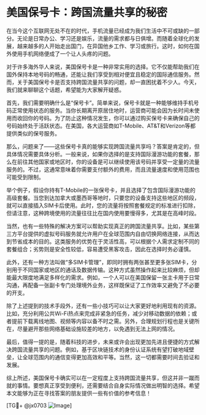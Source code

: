 # 美国保号卡：跨国流量共享的秘密

在当今这个互联网无处不在的时代，手机流量已经成为我们生活中不可或缺的一部分。无论是日常办公、学习还是娱乐，流量的需求都与日俱增。而随着全球化的发展，越来越多的人开始走出国门，在异国他乡工作、学习或旅行。这时，如何在国外使用手机网络便成了一个让人头疼的问题。

对于许多海外华人来说，美国保号卡是一种非常实用的选择。它不仅能帮助我们在国外保持本地号码的畅通，还能让我们享受到相对便宜且稳定的国际通信服务。然而，关于美国保号卡是否支持跨国流量共享的问题，却一直困扰着不少人。今天，我们就来聊聊这个话题，希望能为大家解开疑惑。

首先，我们需要明确什么是“保号卡”。简单来说，保号卡就是一种能够维持手机号码正常使用状态的服务。当你长期离开原居住地时，运营商可能会因为长时间未使用而收回你的号码。为了防止这种情况发生，你可以通过购买保号卡来确保自己的号码始终处于活跃状态。在美国，各大运营商如T-Mobile、AT&T和Verizon等都提供类似的保号服务。

那么，问题来了——这些保号卡真的能够实现跨国流量共享吗？答案是肯定的，但具体情况需要具体分析。一般来说，如果你选择的是支持国际漫游功能的套餐，那么在前往其他国家或地区时，你的设备是可以继续使用该号码并享受一定量的流量服务的。不过，这通常意味着你需要支付额外的费用，而且流量速度和使用范围也可能受到限制。

举个例子，假设你持有T-Mobile的一张保号卡，并且选择了包含国际漫游功能的高级套餐。当您到达加拿大或墨西哥等地时，只要您的设备支持这些地区的频段，就可以直接插入SIM卡后使用。此时，您的流量将按照套餐规定的标准进行扣除，但请注意，这种跨境使用的流量往往比在国内使用要慢得多，尤其是在高峰时段。

当然，也有一些特殊的解决方案可以帮助实现真正的跨国流量共享。比如，某些第三方平台提供的虚拟号码服务就允许用户在全球范围内自由切换网络连接，从而达到节省成本的目的。这类服务的优势在于灵活性高，可以根据个人需求定制不同的套餐组合；劣势则是安全性较低，容易遭受黑客攻击，因此在选择时务必谨慎。

此外，还有一种方法叫做“多SIM卡管理”，即同时拥有两张甚至更多张SIM卡，分别用于不同国家或地区的通话及数据传输。这种方式虽然操作起来比较麻烦，但却能最大限度地满足多样化的需求。例如，一个人可以在美国保留一张主卡用于日常沟通，再配备一张副卡专门处理境外业务，这样既保证了工作效率又避免了不必要的开支。

除了上述提到的技术手段外，还有一些小技巧可以让大家更好地利用现有的资源。比如，充分利用公共Wi-Fi热点来完成非紧急的任务，减少对移动数据的依赖；或者提前下载离线地图、视频等内容以备不时之需。另外，合理规划行程也是关键所在，尽量避开那些网络基础设施较差的地方，以免遇到无法上网的情况。

最后，值得一提的是，随着科技的进步，未来或许会出现更加先进且便捷的方式解决跨国流量共享的问题。例如，基于区块链技术的身份认证系统有望打破地域壁垒，让全球范围内的通信变得更加高效和平等。当然，这一切都需要时间去验证和发展。

综上所述，美国保号卡确实可以在一定程度上支持跨国流量共享，但这并非一蹴而就的事情。要想真正享受到便利，还需要结合自身实际情况做出明智的选择。希望本文能够为正在寻找答案的朋友提供一些有价值的参考信息！

[TG💪+ @jx0703 ![Image](https://github.com/user-attachments/assets/dbca1d08-cadb-493c-b0ec-ad6f7a83f270)]